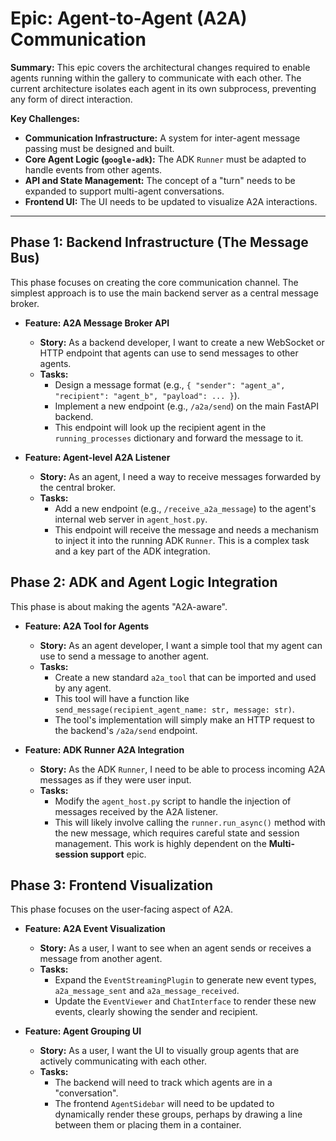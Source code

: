 # Epic: Agent-to-Agent (A2A) Communication

**Summary:** This epic covers the architectural changes required to enable agents running within the gallery to communicate with each other. The current architecture isolates each agent in its own subprocess, preventing any form of direct interaction.

**Key Challenges:**
-   **Communication Infrastructure:** A system for inter-agent message passing must be designed and built.
-   **Core Agent Logic (`google-adk`):** The ADK `Runner` must be adapted to handle events from other agents.
-   **API and State Management:** The concept of a "turn" needs to be expanded to support multi-agent conversations.
-   **Frontend UI:** The UI needs to be updated to visualize A2A interactions.

---

## Phase 1: Backend Infrastructure (The Message Bus)

This phase focuses on creating the core communication channel. The simplest approach is to use the main backend server as a central message broker.

-   **Feature: A2A Message Broker API**
    -   **Story:** As a backend developer, I want to create a new WebSocket or HTTP endpoint that agents can use to send messages to other agents.
    -   **Tasks:**
        -   Design a message format (e.g., `{ "sender": "agent_a", "recipient": "agent_b", "payload": ... }`).
        -   Implement a new endpoint (e.g., `/a2a/send`) on the main FastAPI backend.
        -   This endpoint will look up the recipient agent in the `running_processes` dictionary and forward the message to it.

-   **Feature: Agent-level A2A Listener**
    -   **Story:** As an agent, I need a way to receive messages forwarded by the central broker.
    -   **Tasks:**
        -   Add a new endpoint (e.g., `/receive_a2a_message`) to the agent's internal web server in `agent_host.py`.
        -   This endpoint will receive the message and needs a mechanism to inject it into the running ADK `Runner`. This is a complex task and a key part of the ADK integration.

## Phase 2: ADK and Agent Logic Integration

This phase is about making the agents "A2A-aware".

-   **Feature: A2A Tool for Agents**
    -   **Story:** As an agent developer, I want a simple tool that my agent can use to send a message to another agent.
    -   **Tasks:**
        -   Create a new standard `a2a_tool` that can be imported and used by any agent.
        -   This tool will have a function like `send_message(recipient_agent_name: str, message: str)`.
        -   The tool's implementation will simply make an HTTP request to the backend's `/a2a/send` endpoint.

-   **Feature: ADK Runner A2A Integration**
    -   **Story:** As the ADK `Runner`, I need to be able to process incoming A2A messages as if they were user input.
    -   **Tasks:**
        -   Modify the `agent_host.py` script to handle the injection of messages received by the A2A listener.
        -   This will likely involve calling the `runner.run_async()` method with the new message, which requires careful state and session management. This work is highly dependent on the **Multi-session support** epic.

## Phase 3: Frontend Visualization

This phase focuses on the user-facing aspect of A2A.

-   **Feature: A2A Event Visualization**
    -   **Story:** As a user, I want to see when an agent sends or receives a message from another agent.
    -   **Tasks:**
        -   Expand the `EventStreamingPlugin` to generate new event types, `a2a_message_sent` and `a2a_message_received`.
        -   Update the `EventViewer` and `ChatInterface` to render these new events, clearly showing the sender and recipient.

-   **Feature: Agent Grouping UI**
    -   **Story:** As a user, I want the UI to visually group agents that are actively communicating with each other.
    -   **Tasks:**
        -   The backend will need to track which agents are in a "conversation".
        -   The frontend `AgentSidebar` will need to be updated to dynamically render these groups, perhaps by drawing a line between them or placing them in a container.

